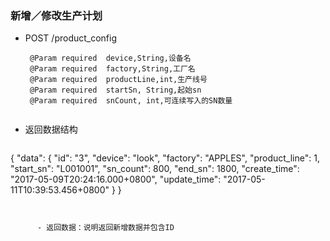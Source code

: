 ### 新增／修改生产计划


- POST /product_config

	```
     @Param required  device,String,设备名
     @Param required  factory,String,工厂名
     @Param required  productLine,int,生产线号
     @Param required  startSn, String,起始sn
     @Param required  snCount, int,可连续写入的SN数量
	  
	```
 
- 返回数据结构

  ```
{
	  "data": {
	    "id": "3",
	    "device": "look",
	    "factory": "APPLES",
	    "product_line": 1,
	    "start_sn": "L001001",
	    "sn_count": 800,
	    "end_sn": 1800,
	    "create_time": "2017-05-09T20:24:16.000+0800",
	    "update_time": "2017-05-11T10:39:53.456+0800"
	  }
}
```
	  
	  
	  - 返回数据：说明返回新增数据并包含ID
